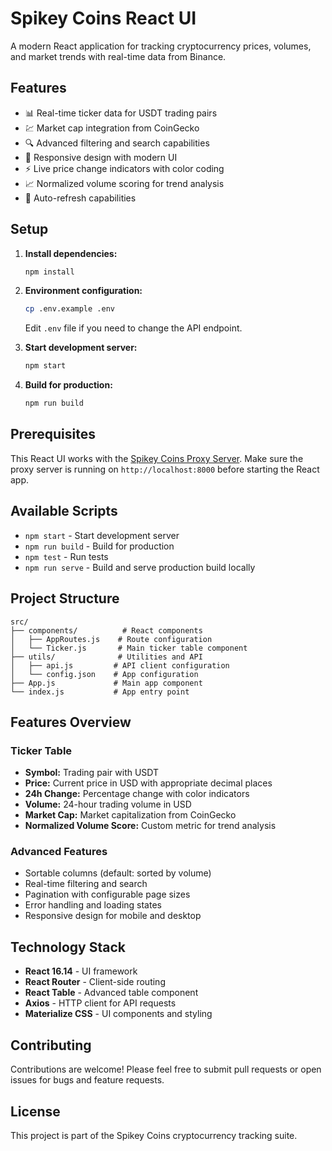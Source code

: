 # Spikey Coins React UI

A modern React application for tracking cryptocurrency prices, volumes, and market trends with real-time data from Binance.

## Features

- 📊 Real-time ticker data for USDT trading pairs
- 💹 Market cap integration from CoinGecko
- 🔍 Advanced filtering and search capabilities
- 📱 Responsive design with modern UI
- ⚡ Live price change indicators with color coding
- 📈 Normalized volume scoring for trend analysis
- 🔄 Auto-refresh capabilities

## Setup

1. **Install dependencies:**

   ```bash
   npm install
   ```

2. **Environment configuration:**

   ```bash
   cp .env.example .env
   ```

   Edit `.env` file if you need to change the API endpoint.

3. **Start development server:**

   ```bash
   npm start
   ```

4. **Build for production:**
   ```bash
   npm run build
   ```

## Prerequisites

This React UI works with the [Spikey Coins Proxy Server](../node-server/README.md). Make sure the proxy server is running on `http://localhost:8000` before starting the React app.

## Available Scripts

- `npm start` - Start development server
- `npm run build` - Build for production
- `npm test` - Run tests
- `npm run serve` - Build and serve production build locally

## Project Structure

```
src/
├── components/          # React components
│   ├── AppRoutes.js    # Route configuration
│   └── Ticker.js       # Main ticker table component
├── utils/              # Utilities and API
│   ├── api.js         # API client configuration
│   └── config.json    # App configuration
├── App.js             # Main app component
└── index.js           # App entry point
```

## Features Overview

### Ticker Table

- **Symbol:** Trading pair with USDT
- **Price:** Current price in USD with appropriate decimal places
- **24h Change:** Percentage change with color indicators
- **Volume:** 24-hour trading volume in USD
- **Market Cap:** Market capitalization from CoinGecko
- **Normalized Volume Score:** Custom metric for trend analysis

### Advanced Features

- Sortable columns (default: sorted by volume)
- Real-time filtering and search
- Pagination with configurable page sizes
- Error handling and loading states
- Responsive design for mobile and desktop

## Technology Stack

- **React 16.14** - UI framework
- **React Router** - Client-side routing
- **React Table** - Advanced table component
- **Axios** - HTTP client for API requests
- **Materialize CSS** - UI components and styling

## Contributing

Contributions are welcome! Please feel free to submit pull requests or open issues for bugs and feature requests.

## License

This project is part of the Spikey Coins cryptocurrency tracking suite.
